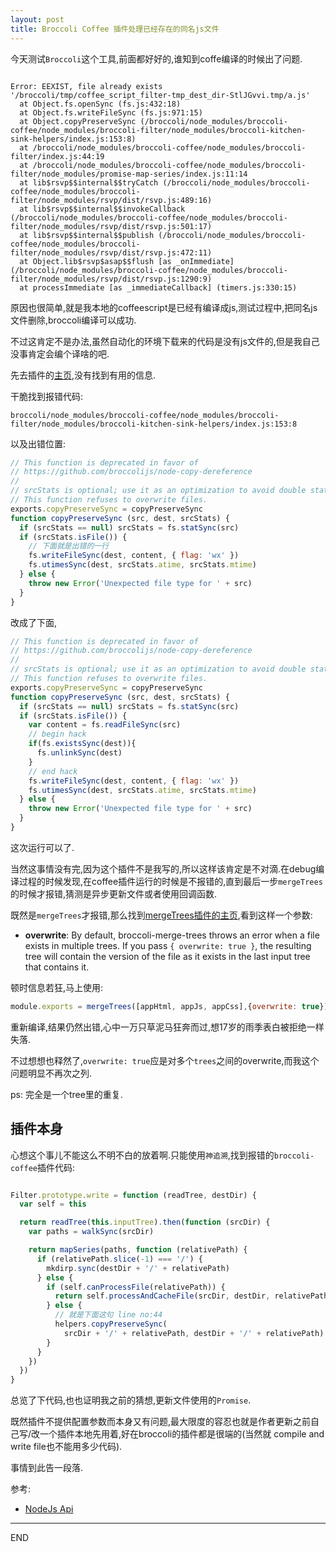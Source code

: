 ```yaml
---
layout: post
title: Broccoli Coffee 插件处理已经存在的同名js文件
---
```


今天测试`Broccoli`这个工具,前面都好好的,谁知到coffe编译的时候出了问题.
```

Error: EEXIST, file already exists '/broccoli/tmp/coffee_script_filter-tmp_dest_dir-StlJGvvi.tmp/a.js'
  at Object.fs.openSync (fs.js:432:18)
  at Object.fs.writeFileSync (fs.js:971:15)
  at Object.copyPreserveSync (/broccoli/node_modules/broccoli-coffee/node_modules/broccoli-filter/node_modules/broccoli-kitchen-sink-helpers/index.js:153:8)
  at /broccoli/node_modules/broccoli-coffee/node_modules/broccoli-filter/index.js:44:19
  at /broccoli/node_modules/broccoli-coffee/node_modules/broccoli-filter/node_modules/promise-map-series/index.js:11:14
  at lib$rsvp$$internal$$tryCatch (/broccoli/node_modules/broccoli-coffee/node_modules/broccoli-filter/node_modules/rsvp/dist/rsvp.js:489:16)
  at lib$rsvp$$internal$$invokeCallback (/broccoli/node_modules/broccoli-coffee/node_modules/broccoli-filter/node_modules/rsvp/dist/rsvp.js:501:17)
  at lib$rsvp$$internal$$publish (/broccoli/node_modules/broccoli-coffee/node_modules/broccoli-filter/node_modules/rsvp/dist/rsvp.js:472:11)
  at Object.lib$rsvp$asap$$flush [as _onImmediate] (/broccoli/node_modules/broccoli-coffee/node_modules/broccoli-filter/node_modules/rsvp/dist/rsvp.js:1290:9)
  at processImmediate [as _immediateCallback] (timers.js:330:15)
```

原因也很简单,就是我本地的coffeescript是已经有编译成js,测试过程中,把同名js文件删除,broccoli编译可以成功.

不过这肯定不是办法,虽然自动化的环境下载来的代码是没有js文件的,但是我自己没事肯定会编个译啥的吧.

先去插件的[主页](https://github.com/joliss/broccoli-coffee),没有找到有用的信息.

干脆找到报错代码:
```
broccoli/node_modules/broccoli-coffee/node_modules/broccoli-filter/node_modules/broccoli-kitchen-sink-helpers/index.js:153:8
```
以及出错位置:
```javascript
// This function is deprecated in favor of
// https://github.com/broccolijs/node-copy-dereference
//
// srcStats is optional; use it as an optimization to avoid double stats
// This function refuses to overwrite files.
exports.copyPreserveSync = copyPreserveSync
function copyPreserveSync (src, dest, srcStats) {
  if (srcStats == null) srcStats = fs.statSync(src)
  if (srcStats.isFile()) {
    // 下面就是出错的一行
    fs.writeFileSync(dest, content, { flag: 'wx' })
    fs.utimesSync(dest, srcStats.atime, srcStats.mtime)
  } else {
    throw new Error('Unexpected file type for ' + src)
  }
}
```
改成了下面,
```javascript
// This function is deprecated in favor of
// https://github.com/broccolijs/node-copy-dereference
//
// srcStats is optional; use it as an optimization to avoid double stats
// This function refuses to overwrite files.
exports.copyPreserveSync = copyPreserveSync
function copyPreserveSync (src, dest, srcStats) {
  if (srcStats == null) srcStats = fs.statSync(src)
  if (srcStats.isFile()) {
    var content = fs.readFileSync(src)
    // begin hack
    if(fs.existsSync(dest)){
      fs.unlinkSync(dest)
    }
    // end hack
    fs.writeFileSync(dest, content, { flag: 'wx' })
    fs.utimesSync(dest, srcStats.atime, srcStats.mtime)
  } else {
    throw new Error('Unexpected file type for ' + src)
  }
}
```
这次运行可以了.

当然这事情没有完,因为这个插件不是我写的,所以这样该肯定是不对滴.在debug编译过程的时候发现,在coffee插件运行的时候是不报错的,直到最后一步`mergeTrees`的时候才报错,猜测是异步更新文件或者使用回调函数.

既然是`mergeTrees`才报错,那么找到[mergeTrees插件的主页](https://github.com/broccolijs/broccoli-merge-trees),看到这样一个参数:

 - **overwrite**: By default, broccoli-merge-trees throws an error when a file exists in multiple trees. If you pass `{ overwrite: true }`, the resulting tree will contain the version of the file as it exists in the last input tree that contains it.

顿时信息若狂,马上使用:
```javascript
module.exports = mergeTrees([appHtml, appJs, appCss],{overwrite: true});
```

重新编译,结果仍然出错,心中一万只草泥马狂奔而过,想17岁的雨季表白被拒绝一样失落.

不过想想也释然了,`overwrite: true`应是对多个`trees`之间的overwrite,而我这个问题明显不再次之列.

ps: 完全是一个tree里的重复.

## 插件本身
心想这个事儿不能这么不明不白的放着啊.只能使用`神追溯`,找到报错的`broccoli-coffee`插件代码:
```javascript

Filter.prototype.write = function (readTree, destDir) {
  var self = this

  return readTree(this.inputTree).then(function (srcDir) {
    var paths = walkSync(srcDir)

    return mapSeries(paths, function (relativePath) {
      if (relativePath.slice(-1) === '/') {
        mkdirp.sync(destDir + '/' + relativePath)
      } else {
        if (self.canProcessFile(relativePath)) {
          return self.processAndCacheFile(srcDir, destDir, relativePath)
        } else {
          // 就是下面这句 line no:44
          helpers.copyPreserveSync(
            srcDir + '/' + relativePath, destDir + '/' + relativePath)
        }
      }
    })
  })
}
```

总览了下代码,也也证明我之前的猜想,更新文件使用的`Promise`.

既然插件不提供配置参数而本身又有问题,最大限度的容忍也就是作者更新之前自己写/改一个插件本地先用着,好在broccoli的插件都是很端的(当然就 compile and write file也不能用多少代码).

事情到此告一段落.

参考:
 - [NodeJs Api](https://nodejs.org/api/fs.html#fs_fs_writefilesync_filename_data_options)


---
END